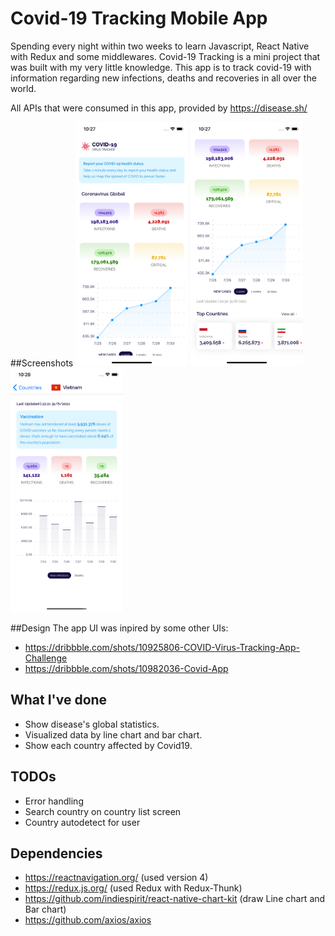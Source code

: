# Covid-19 Tracking Mobile App
Spending every night within two weeks to learn Javascript, React Native with Redux and some middlewares. Covid-19 Tracking is a mini project that was built with my very little knowledge. This app is to track covid-19 with information regarding new infections, deaths and recoveries in all over the world.

All APIs that were consumed in this app, provided by https://disease.sh/

##Screenshots
  <img src="https://github.com/tinhpv/covid-tracking-mobile-app-react-native/blob/main/screenshots/screenshot-1.png?raw=true" width="180" />       <img src="https://github.com/tinhpv/covid-tracking-mobile-app-react-native/blob/main/screenshots/screenshot-2.png?raw=true" width="180" />   <img src="https://github.com/tinhpv/covid-tracking-mobile-app-react-native/blob/main/screenshots/screenshot-3.png?raw=true" width="180" />

##Design
The app UI was inpired by some other UIs: 
- https://dribbble.com/shots/10925806-COVID-Virus-Tracking-App-Challenge
- https://dribbble.com/shots/10982036-Covid-App

## What I've done
- Show disease's global statistics.
- Visualized data by line chart and bar chart.
- Show each country affected by Covid19.

## TODOs
- Error handling
- Search country on country list screen
- Country autodetect for user

## Dependencies
- https://reactnavigation.org/ (used version 4)
- https://redux.js.org/ (used Redux with Redux-Thunk)
- https://github.com/indiespirit/react-native-chart-kit (draw Line chart and Bar chart)
- https://github.com/axios/axios




